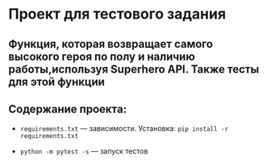 # Проект для тестового задания
## Функция, которая возвращает самого высокого героя по полу и наличию работы,используя Superhero API. Также тесты для этой функции

## Содержание проекта:
- `requirements.txt` — зависимости. Установка: `pip install -r requirements.txt`


- `python -m pytest -s` — запуск тестов